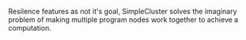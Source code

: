 Resilence features as not it's goal, SimpleCluster solves the imaginary problem of making multiple program nodes work together to achieve a computation.

